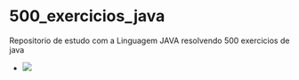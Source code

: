  # 500_exercicios_java
  Repositorio de estudo com a Linguagem JAVA resolvendo 500 exercicios de java
- <p align="left">  
  <img src="https://skillicons.dev/icons?i=java" />
</p>



